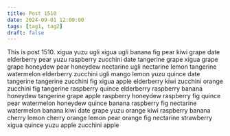 ```yaml
---
title: Post 1510
date: 2024-09-01 12:00:00
tags: [tag1, tag2]
draft: false
---
```

This is post 1510.
xigua
yuzu
ugli
xigua
ugli
banana
fig
pear
kiwi
grape
date
elderberry
pear
yuzu
raspberry
zucchini
date
tangerine
grape
xigua
grape
grape
honeydew
pear
honeydew
nectarine
ugli
nectarine
lemon
tangerine
watermelon
elderberry
zucchini
ugli
mango
lemon
yuzu
quince
date
tangerine
tangerine
zucchini
fig
xigua
apple
elderberry
kiwi
zucchini
orange
zucchini
fig
tangerine
raspberry
quince
elderberry
raspberry
banana
honeydew
tangerine
grape
apple
raspberry
honeydew
raspberry
fig
quince
pear
watermelon
honeydew
quince
banana
raspberry
fig
nectarine
watermelon
banana
kiwi
date
grape
yuzu
orange
kiwi
raspberry
banana
cherry
lemon
cherry
orange
lemon
pear
orange
fig
nectarine
strawberry
xigua
quince
yuzu
apple
zucchini
apple
